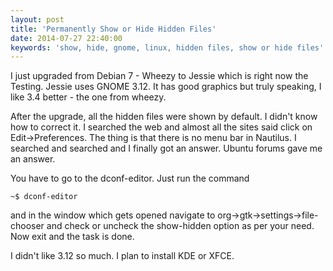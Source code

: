 ```yaml
---
layout: post
title: 'Permanently Show or Hide Hidden Files'
date: 2014-07-27 22:40:00
keywords: 'show, hide, gnome, linux, hidden files, show or hide files'
---
```


I just upgraded from Debian 7 - Wheezy to Jessie which is right now the Testing. Jessie uses GNOME 3.12. It has good graphics but truly speaking, I like 3.4 better - the one from wheezy. 

After the upgrade, all the hidden files were shown by default. I didn't know how to correct it. I searched the web and almost all the sites said click on Edit->Preferences. The thing is that there is no menu bar in Nautilus. I searched and searched and I finally got an answer. Ubuntu forums gave me an answer. 

You have to go to the dconf-editor. Just run the command 

    ~$ dconf-editor

and in the window which gets opened navigate to org->gtk->settings->file-chooser and check or uncheck the show-hidden option as per your need. Now exit and the task is done.

I didn't like 3.12 so much. I plan to install KDE or XFCE.
